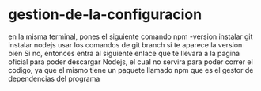 # gestion-de-la-configuracion
en la misma terminal, pones el siguiente comando
npm -version
instalar git
instalar nodejs
usar los comandos de git branch
si te aparece la version bien 
Si no, entonces entra al siguiente enlace que te llevara a la pagina oficial para poder descargar Nodejs, el cual no servira para poder correr el codigo, ya que el mismo tiene un paquete llamado npm que es el gestor de dependencias del programa
